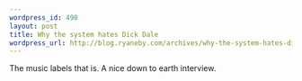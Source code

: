 ```yaml
--- 
wordpress_id: 498
layout: post
title: Why the system hates Dick Dale
wordpress_url: http://blog.ryaneby.com/archives/why-the-system-hates-dick-dale/
---
```

The music labels that is. A nice down to earth interview.

<object width="425" height="350"><param name="movie" value="http://www.youtube.com/v/yJNnLIPZ_n4"></param><param name="wmode" value="transparent"></param><embed src="http://www.youtube.com/v/yJNnLIPZ_n4" type="application/x-shockwave-flash" wmode="transparent" width="425" height="350"></embed></object>
